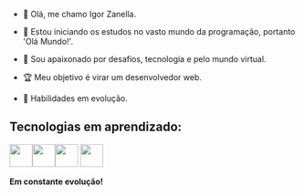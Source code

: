 - 👋 Olá, me chamo Igor Zanella.

- 👀 Estou iniciando os estudos no vasto mundo da programação, portanto 'Olá Mundo!'.
- :white_heart: Sou apaixonado por desafios, tecnologia e pelo mundo virtual.
- :trophy: Meu objetivo é virar um desenvolvedor web.
- 🔨 Habilidades em evolução.


## Tecnologias em aprendizado:

<img src="https://cdn.jsdelivr.net/gh/devicons/devicon/icons/html5/html5-original.svg" width="40" height="40" /><img src="https://cdn.jsdelivr.net/gh/devicons/devicon/icons/css3/css3-original.svg" width="40" height="40"/><img src="https://cdn.jsdelivr.net/gh/devicons/devicon/icons/javascript/javascript-original.svg" width="40" height="40"/> <img src="https://cdn.jsdelivr.net/gh/devicons/devicon/icons/react/react-original.svg" width="40" height="40"/>
 
<b>Em constante evolução!<b>
<!---
ZanellaIgor/ZanellaIgor is a ✨ special ✨ repository because its `README.md` (this file) appears on your GitHub profile.
You can click the Preview link to take a look at your changes.
--->
